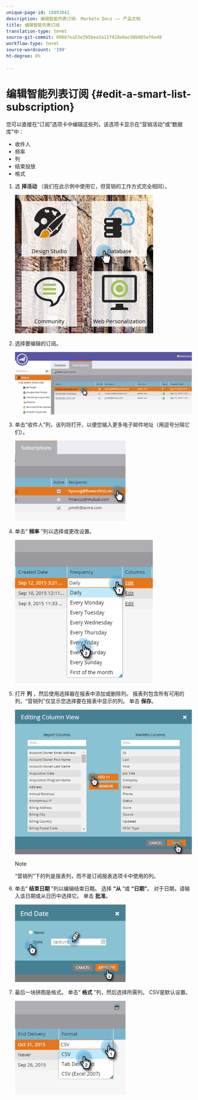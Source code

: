 ```yaml
---
unique-page-id: 10093041
description: 编辑智能列表订阅- Marketo Docs —— 产品文档
title: 编辑智能列表订阅
translation-type: tm+mt
source-git-commit: 00887ea53e395bea3a11fd28e0ac98b085ef6ed8
workflow-type: tm+mt
source-wordcount: '199'
ht-degree: 0%

---
```



# 编辑智能列表订阅 {#edit-a-smart-list-subscription}

您可以直接在“订阅”选项卡中编辑这些列，该选项卡显示在“营销活动”或“数据库”中：

* 收件人
* 频率
* 列
* 结束投放
* 格式

1. 选 **择活动** （我们在此示例中使用它，但营销的工作方式完全相同）。

   ![](assets/db-1.png)

1. 选择要编辑的订阅。

   ![](assets/two.png)

1. 单击“收件人”列，该列将打开，以便您输入更多电子邮件地址（用逗号分隔它们）。

   ![](assets/image2015-9-14-13-3a44-3a14.png)

1. 单击“ **频率** ”列以选择或更改设置。

   ![](assets/image2015-9-14-10-3a30-3a37.png)

1. 打开 **列** ，然后使用选择器在报表中添加或删除列。 报表列包含所有可用的列，“营销列”仅显示您选择要在报表中显示的列。 单击 **保存**。

   ![](assets/image2015-9-14-10-3a59-3a6.png)

   >[!NOTE]
   >
   >“营销列”下的列是报表列，而不是订阅报表选项卡中使用的列。

1. 单击“ **结束日期** ”列以编辑结束日期。 选择 **“从** ”或 **“日期”**。 对于日期，请输入该日期或从日历中选择它。 单击 **批准**。

   ![](assets/image2015-9-14-11-3a6-3a38.png)

1. 最后一块拼图是格式。 单击“ **格式** ”列，然后选择所需列。 CSV是默认设置。

   ![](assets/image2015-9-14-11-3a11-3a41.png)

